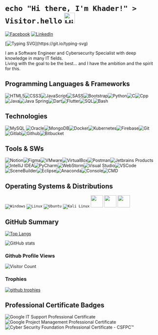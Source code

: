 # `echo "Hi there, I'm Khader!" > Visitor.hello` <img src="https://user-images.githubusercontent.com/1303154/88677602-1635ba80-d120-11ea-84d8-d263ba5fc3c0.gif" width="35px" height="35px" alt="Hi!">

[![Facebook](https://img.shields.io/badge/Facebook-%231877F2.svg?&style=flat-square&logo=facebook&logoColor=white)](https://www.facebook.com/khader.jber) [![LinkedIn](https://img.shields.io/badge/LinkedIn-%230077B5.svg?&style=flat-square&logo=linkedin&logoColor=white)](https://www.linkedin.com/in/khader-karaja/)

[![Typing SVG](https://readme-typing-svg.herokuapp.com?font=comfortaa&color=00FF00&size=24&width=500&lines=Project+Management;Software+Development;Problem+Solving;Competitive+Programming;Red+Teaming;Malware+Analysis;Penetration+Testing;Ethical+Hacking;and+Cybersecurity+Engineering!;Nice+to+meet+you...)](https://git.io/typing-svg)

I am a Software Engineer and Cybersecurity Specialist with deep knowledge in many IT fields. 
<br/>
Living with the goal to be the best... and I have the ambition and the spirit for this.

## Programming Languages & Frameworks

![HTML5](https://img.icons8.com/color/35/html-5.png)![CSS3](https://img.icons8.com/color/35/css3.png)![JavaScript](https://img.icons8.com/color/35/javascript.png)![SASS](https://img.icons8.com/color/35/sass.png)![Bootstrap](https://img.icons8.com/color/35/bootstrap.png)![Python](https://img.icons8.com/color/35/python--v1.png)![C](https://img.icons8.com/color/35/c-programming.png)![Cpp](https://img.icons8.com/color/35/c-plus-plus-logo.png)![Java](https://img.icons8.com/color/35/java-coffee-cup-logo--v1.png)![Java Spring](https://img.icons8.com/?id=90519&size=35)<!--![NodeJS](https://img.icons8.com/fluency/35/node-js.png)![VueJS](https://img.icons8.com/external-tal-revivo-shadow-tal-revivo/35/external-vuejs-an-open-source-javascript-framework-for-building-user-interfaces-and-single-page-applications-logo-shadow-tal-revivo.png)![ReactJS](https://img.icons8.com/plasticine/35/react.png)-->![Dart](https://img.icons8.com/color/35/dart.png)![Flutter](https://img.icons8.com/color/35/flutter.png)![SQL](https://img.icons8.com/external-soft-fill-juicy-fish/35/external-sql-coding-and-development-soft-fill-soft-fill-juicy-fish.png)![Bash](https://img.icons8.com/plasticine/35/bash.png)

## Technologies

![MySQL](https://img.icons8.com/?id=UFXRpPFebwa2&size=35) ![Oracle](https://img.icons8.com/color/35/oracle-logo.png)![MongoDB](https://img.icons8.com/color/35/mongodb.png)<!--<a href="https://graphql.org" target="_blank"> <img src="https://www.vectorlogo.zone/logos/graphql/graphql-icon.svg" alt="graphql" width="35" height="35"/> </a>-->![Docker](https://img.icons8.com/color/35/docker.png)![Kubernetes](https://img.icons8.com/color/35/kubernetes.png)![Firebase](https://img.icons8.com/?id=62452&size=35&color=000000)![Git](https://img.icons8.com/color/35/git.png)![Gitlab](https://img.icons8.com/color/35/gitlab.png)![Github](https://img.icons8.com/?id=52539&size=35)![Bitbucket](https://img.icons8.com/color/35/bitbucket.png)

## Tools & SWs

![Notion](https://img.icons8.com/ios/35/notion.png)![Figma](https://img.icons8.com/?id=8gfeOoqrHqJU&size=35)![VMware](https://img.icons8.com/?id=mkkp6yt38FVq&size=35)![VirtualBox](https://img.icons8.com/?id=38792&size=35)![Postman](https://img.icons8.com/external-tal-revivo-color-tal-revivo/35/external-postman-is-the-only-complete-api-development-environment-logo-color-tal-revivo.png)![Jetbrains Products](https://img.icons8.com/color/35/jetbrains.png)![IntelliJ IDEA](https://img.icons8.com/?id=61466&size=35)![PyCharm](https://img.icons8.com/?id=117121&size=35)![WebStorm](https://img.icons8.com/?id=32sNCVhNAx9Y&size=35)![Visual Studio](https://img.icons8.com/?id=y7WGoWNuIWac&size=35)![VSCode](https://img.icons8.com/color/35/visual-studio-code-2019.png)![SceneBuilder](https://img.icons8.com/?id=BZz399uT6eo0&size=35&color=000000)![Eclipse](https://img.icons8.com/office/35/java-eclipse.png)![Anaconda](https://img.icons8.com/fluency/35/anaconda--v2.png)![Console](https://img.icons8.com/color/35/console.png)![CMD](https://img.icons8.com/?id=19291&size=35)

## Operating Systems & Distributions

<code>![Windows](https://img.icons8.com/color/40/windows-10.png)</code> 
<code>![Linux](https://img.icons8.com/color/40/linux.png)</code> 
<code>![Ubuntu](https://img.icons8.com/color/40/ubuntu--v1.png)</code>
<code>![Kali Linux](https://img.icons8.com/color/40/kali-linux.png)</code> 
<code><img src="https://github.com/fireeye/commando-vm/blob/master/Commando.png" height="40"></code>
<code><img src="https://raw.githubusercontent.com/mandiant/flare-vm/master/flarevm.png" height="40"></code>
<code><img src="https://avatars.githubusercontent.com/u/8752987?s=200&v=4" height="40"></code>
<!-- <code><img src="https://cylab.be/storage/blog/205/files/ZyBJGF6lu6YnQ0XM/parrot_logo2.png" height="40"></code>-->

## GitHub Summary

[![Top Langs](https://github-readme-stats.vercel.app/api/top-langs/?username=Khader9Jber&layout=compact&theme=chartreuse-dark&count_private=true&langs_count=10)](https://github.com/anuraghazra/github-readme-stats)

![GitHub stats](https://github-readme-stats.vercel.app/api?username=Khader9Jber&count_private=true&show_icons=true&theme=chartreuse-dark)

### Github Profile Views

![Visitor Count](https://profile-counter.glitch.me/{Khader9Jber}/count.svg)

### Trophies

<a href="https://github.com/ryo-ma/github-profile-trophy">
    <img alt="github trophies" src="https://github-profile-trophy.vercel.app/?username=Khader9Jber&theme=darkhub&no-frame=true&column=10">
</a>

## Professional Certificate Badges

![Google IT Support Professional Certificate](google-it-support-certificate.png)![Google Project Management Professional Certificate](google-project-management-professional-certificate.1.png)![Cyber Security Foundation Professional Certificate - CSFPC™](cyber-security-foundation-professional-certificate-csfpc.png)
